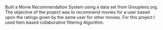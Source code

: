 Built a Movie Recommendation System using a data set from Grouplens.org.
The objective of the project was to recommend movies for a user based upon the ratings given by the same user for other movies. For this project I used Item based collaborative filtering Algorithm.
